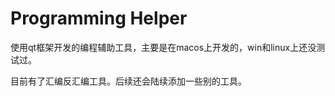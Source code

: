 # Programming Helper

使用qt框架开发的编程辅助工具，主要是在macos上开发的，win和linux上还没测试过。

目前有了汇编反汇编工具。后续还会陆续添加一些别的工具。


